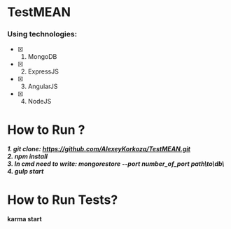 # TestMEAN

### Using technologies:<br/>
- [x] 1. MongoDB
- [x] 2. ExpressJS
- [x] 3. AngularJS
- [x] 4. NodeJS

**How to Run ?**
=====================
***1. git clone: https://github.com/AlexeyKorkoza/TestMEAN.git <br/>
2.  npm install<br/>
3. In cmd need to write: mongorestore --port number_of_port path\to\db\ <br/>
4. gulp start***

**How to Run Tests?**
=====================
<b>karma start</b>
